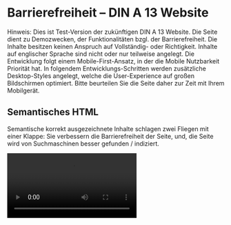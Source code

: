 # Barrierefreiheit – DIN A 13 Website

Hinweis:
Dies ist Test-Version der zukünftigen DIN A 13 Website.
Die Seite dient zu Demozwecken, der Funktionalitäten bzgl. der Barrierefreiheit. Die Inhalte besitzen keinen Anspruch auf Vollständig- oder Richtigkeit. Inhalte auf englischer Sprache sind nicht oder nur teilweise angelegt.
Die Entwicklung folgt einem Mobile-First-Ansatz, in der die Mobile Nutzbarkeit Priorität hat.
In folgendem Entwicklungs-Schritten werden zusätzliche Desktop-Styles angelegt, welche die User-Experience auf großen Bildschirmen optimiert.
Bitte beurteilen Sie die Seite daher zur Zeit mit Ihrem Mobilgerät.

## Semantisches HTML

Semantische korrekt ausgezeichnete Inhalte schlagen zwei Fliegen mit einer Klappe: Sie verbessern die Barrierefreiheit der Seite, und, die Seite wird von Suchmaschinen besser gefunden / indiziert. 

<video src="01_seo-audit.mp4" />

[SEO AUDIT](01_seo-audit.mp4)

Zusätzlich zu semantischem HTML kann mittels strukturierter Daten die Reichhaltigkeit der Information gesteigert werden. Im Falle der DIN A 13 Website werden Events in Form von strukturierten Daten ausgegeben, welche die Suchmaschine direkt als Event verarbeiten kann:

[Beispiel](https://search.google.com/structured-data/testing-tool/u/0/#url=https%3A%2F%2Forangeju.uber.space%2Fde%2Ftanzeducation%2Fsymposien%2Fmixed-abled-dance-education-an-hochschulen)

Die Auszeichnung der Inhalte ist unabhängig vom Aussehen / Styling. Ohne Styles, ganz nackt, sieht die DIN A 13 Website so aus: 

[NACKTE WEBSITE]

Diese nackte Darstellung gibt einen guten Einblick in die eigentliche Abfolge der Inhalte. Ein Screenreader arbeitet sich linear, von oben nach unten durch diese Abfolge.

## Keyboard Navigation

Um sich zügig auf der Website Bewegen zu können, nutzt die DIN A 13 Website eine sogenannte Skip-/Sprung-Navigation. Hierbei Handelt es sich um Links am Seitenanfang, die es einem Screenreader- oder Keyboard-Nutzer erlauben, direkt an eine bestimmte Stelle im Dokument zu springen. Diese Links sind für einen »normalen« Nutzer nur ersichtlich, wenn dieser mit der Tab-Taste durch die Inhalte navigiert.

[DEMO SKIP-NAV]

[[ TODO: Accesskeys ]]

Neben der Skip-Navigation fasst eine Section-Navigation die Hauptinhalte der jeweiligen Seite als Inhaltsverzeichnis zusammen. Dies erlaubt es dem Nutzer direkt an die gewünschte Stelle des Dokumentes zu springen:

[DEMO TOC-NAV]

Mittels automatisch generierter Anchor Links in den Sections-Überschriften kann innerhalb des Hauptinhalts mittels TAB-Taste und SHIFT+TAB-Taste die Sektionen angesprungen werden:

[DEMO: Überschrift Anchor Links]

## Touch-Navigation

Um auf Touch–Devices eine gute Bedienbarkeit zu gewährleisten wurden für die DIN A 13 Website spezielle CSS-Klassen entwickelt, welche eine Mindesthöhe von 15mm für die wichtigsten interaktiven Schaltflächen und Links garantieren:

[HAUPT NAVIGATION]

Personen mit Hand-Zittern haben es schwer mittels eines Touch Devices durch die Inhalte zu Scrollen, wenn sie versehentlich einen Link / Aktionsfläche berühren. [Problem](https://axesslab.com/hand-tremors/)
Die DIN A 13 Website verzichtet daher auf eine großflächige Verlinkung von Bildern und nahtlose Aneinanderreihung von Links/Schaltflächen. Sie lässt Zwischenraum.

## Kontraste & Lesbarkeit

Neben der Möglichkeit die Schriftgröße mittels des Browsers zu verändern, besitzt die DIN A 13 Website explizite Schaltflächen. Diese ermöglichen das einfache Verändern der Schriftgröße auf einem mobilen Gerät.

Im Backend gibt es die Möglichkeit Inhalte mit unterschiedlichen Farbkombinationen für Schrift und Hintergrund auszuzeichnen. Diese entsprechen den empfohlenen Richtlinien:

[ACCESSIBLE AUDIT]
[SCREENSHOT FARBKOMBINATIONEN]

Die verschiedenen Farbkombinationen und Farbverläufe können zusätzlich mit Patterns kombiniert werden. Um die Lesbarkeit des Textes zu gewährleisten wurden spezielle CSS-Klassen entwickelt, welche die Patterns nur an Nicht-Textstellen zeigt.

[BILD PATTERN BOX MIT VERLAUF]

[DEMO: ROT GRÜN SCHWÄCHE]

##  Screenreader

Text ist bei der DIN A 13 Website Text. Nur dieser kann von Screenreadern zur Zeit vorgelesen werden. Bilder mit Pixel-Daten werden (noch) nicht von Screenreadern automatisch interpretiert. Eine Bildbeschreibung kann daher von der EditorIn der DIN A 13 Website angelegt und als Alternative bereitgestellt werden. 

[DEMO: Bild Startseite?]

In einigen Fällen macht es Sinn diese alternativ Texte automatisch zu Erzeugen, um die Bereitstellung der Information für eine EditorIn so einfach wie möglich zu machen. Die Alternativtexte der Förderer-Logos am Seitenende werden auf der DIN A 13 Website automatisch generiert:

[DEMO: Alt Text Sponsoren]

Bilder ohne Alternativ-Beschreibung oder Bildunterschrift werden auf der DIN A 13 Website automatisch so ausgegeben und formatiert, dass Sie von einem Screenreader ignoriert werden können. Diesbezüglich wurde eine Test-Seite erzeugt, um die zulässigen Kombinations-Möglichkeiten von Alternativtext und Bildunterschrift zu evaluieren:

[LINK ZU VERSCHIEDEN Bildbeschreibungs-Techniquen]

Interaktive Schaltflächen welche visuell nur mit einem Icon arbeiten können im Backend der DIN A 13 Website mit einem Text-Label für Screenreader in Ihrer Funktionalität für die jeweilige Sprache beschrieben werden:

[Springe zu: Bilder]

Dies wird im kommenden Update der Seite an entsprechenden Stellen wie z.B. der Schriftgrößen-Einstellungen vermehrt zum Einsatz kommen, sobald das entsprechenden Wording der Labels festgelegt ist. 

## Video Datzenschutzhinweis Dialog

Um die Privatsphäre der Nutzer zu gewährleisten verzichtet die DIN A 13 Website auf das direkte Laden von Vimeo und Youtube Videos. Vor dem Laden eines externen Videos wird dem Nutzer auf der DIN A 13 Website ein Datenschutzhinweis Dialog angezeigt, womit der Nutzer informiert wird und eine Entscheidung über den weiteren Ablauf treffen kann. 
Ein Dialog ist für die Barrierefreiheit aus technischer Hinsicht eine Herausforderung, da der vorherig aktive/fokussierte Inhalt zwar visuell sichtbar, aber mittels Keyboard oder Screenreader nicht mehr navigiert/angesprungen werden darf. Ein Navigation darf ausschließlich im Dialog stattfinden. Diese Funktionalität wird von der DIN A 13 Website bereitgestellt.

[DEMO: DATENSCHUTZHINWEIS]

## Performantes HTML

Die korrekte Auszeichnung der Inhalte spielt eine sehr wichtige Rolle für die Barrierefreiheit einer Website. Ebenso wichtig ist für die Bereitstellung der Inhalte nötige Datenmenge.
Um die Datenmenge – gerade für Mobil-Nutzer – so klein wie möglich zu halten, werden für alle Bilder der DIN A 13 Website layout-spezifische Größen erzeugt. Diese Varianten (unterschiedlichen Auflösungen) der Bildquellen sind im Quelltext hinterlegt, so dass ein moderner Browser die für die Darstellung beste Version eines Bildes automatisch auswählen und ausliefern kann.

[PERFORMANCE AUDIT CHROME]

Bild- & Video-orientierte Nutzern der DIN A 13 Website können die zur Verfügung stehenden Medien der DIN A 13 Produktionen schnell auf der Übersichtsseite konsumieren, ohne die entsprechende Detailseite aufzurufen. Die gewünschten Medien werden dabei erst geladen, wenn diese vom Nutzer durch Betätigen der entsprechenden Schaltfläche angefordert werden.
Dies Reduziert die Datenmenge beim Seitenaufruf auf das Nötigste.

[VIDEO: Nachladen der Bilder]

Wie man im Video erkennen kann, ist der Zustand des Nachladens der Bilder für den Nutzer noch nicht optimal ersichtlich. Dies wird in einem kommenden Update der DIN A 13 Seite optimiert.